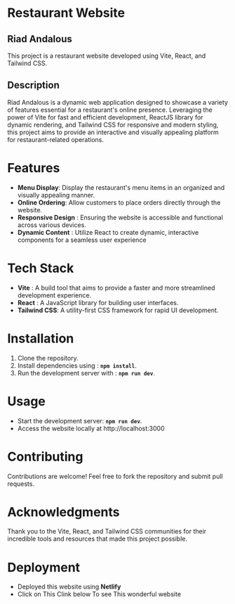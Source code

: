 # Restaurant Website 

## Riad Andalous

This project is a restaurant website developed using Vite, React, and Tailwind CSS.

## Description

Riad Andalous is a dynamic web application designed to showcase a variety of features essential for a restaurant's online presence. Leveraging the power of Vite for fast and efficient development, ReactJS library for dynamic rendering, and Tailwind CSS for responsive and modern styling, this project aims to provide an interactive and visually appealing platform for restaurant-related operations.


# **Features**

* **Menu Display**: Display the restaurant's menu items in an organized and visually appealing manner.
* **Online Ordering**:  Allow customers to place orders directly through the website.
* **Responsive Design** : Ensuring the website is accessible and functional across various devices.
* **Dynamic Content** : Utilize React to create dynamic, interactive components for a seamless user experience


# **Tech Stack**

* **Vite** : A build tool that aims to provide a faster and more streamlined development experience.
* **React** : A JavaScript library for building user interfaces.
* **Tailwind CSS**: A utility-first CSS framework for rapid UI development.


# **Installation**

1. Clone the repository.
2. Install dependencies using : __`npm install`__.
3. Run the development server with : __`npm run dev`__.

# **Usage**

* Start the development server:  __`npm run dev`__.
* Access the website locally at http://localhost:3000

# **Contributing**

Contributions are welcome! Feel free to fork the repository and submit pull requests.

# **Acknowledgments**

Thank you to the Vite, React, and Tailwind CSS communities for their incredible tools and resources that made this project possible.

# **Deployment**
* Deployed this website using **Netlify**
* Click on This Clink below To see This wonderful website


